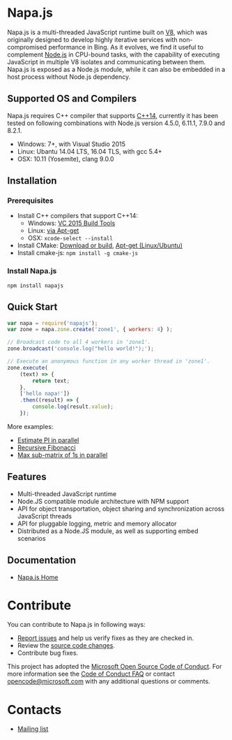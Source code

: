 # Napa.js
Napa.js is a multi-threaded JavaScript runtime built on [V8](https://github.com/v8/v8), which was originally designed to develop highly iterative services with non-compromised performance in Bing. As it evolves, we find it useful to complement [Node.js](https://nodejs.org) in CPU-bound tasks, with the capability of executing JavaScript in multiple V8 isolates and communicating between them. Napa.js is exposed as a Node.js module, while it can also be embedded in a host process without Node.js dependency.

## Supported OS and Compilers
Napa.js requires C++ compiler that supports [C++14](https://en.wikipedia.org/wiki/C%2B%2B14), currently it has been tested on following combinations with Node.js version 4.5.0, 6.11.1, 7.9.0 and 8.2.1.
* Windows: 7+, with Visual Studio 2015
* Linux: Ubantu 14.04 LTS, 16.04 TLS, with gcc 5.4+ 
* OSX: 10.11 (Yosemite), clang 9.0.0

## Installation
### Prerequisites
* Install C++ compilers that support C++14: 
    * Windows: [VC 2015 Build Tools](http://landinghub.visualstudio.com/visual-cpp-build-tools)
    * Linux: [via Apt-get](https://askubuntu.com/questions/618474/how-to-install-the-latest-gcurrently-5-1-in-ubuntucurrently-14-04)
    * OSX: `xcode-select --install`
* Install CMake: [Download or build](https://cmake.org/install/), [Apt-get (Linux/Ubuntu)](https://askubuntu.com/questions/355565/how-to-install-latest-cmake-version-in-linux-ubuntu-from-command-line)
* Install cmake-js: `npm install -g cmake-js`

### Install Napa.js
```
npm install napajs
```
## Quick Start
```js
var napa = require('napajs');
var zone = napa.zone.create('zone1', { workers: 4} );

// Broadcast code to all 4 workers in 'zone1'.
zone.broadcast('console.log("hello world!");');

// Execute an anonymous function in any worker thread in 'zone1'.
zone.execute(
    (text) => {
        return text;
    }, 
    ['hello napa!'])
    .then((result) => {
        console.log(result.value);
    });
```
More examples:
* [Estimate PI in parallel]()
* [Recursive Fibonacci]()
* [Max sub-matrix of 1s in parallel]()

## Features
- Multi-threaded JavaScript runtime
- Node.JS compatible module architecture with NPM support
- API for object transportation, object sharing and synchronization across JavaScript threads
- API for pluggable logging, metric and memory allocator
- Distributed as a Node.JS module, as well as supporting embed scenarios

## Documentation
- [Napa.js Home](https://github.com/Microsoft/napajs/wiki)

# Contribute
You can contribute to Napa.js in following ways:

* [Report issues](https://github.com/Microsoft/napajs/issues) and help us verify fixes as they are checked in.
* Review the [source code changes](https://github.com/Microsoft/napajs/pulls).
* Contribute bug fixes.

This project has adopted the [Microsoft Open Source Code of Conduct](https://opensource.microsoft.com/codeofconduct/). For more information see the [Code of Conduct FAQ](https://opensource.microsoft.com/codeofconduct/faq/) or contact opencode@microsoft.com with any additional questions or comments.

# Contacts
* [Mailing list](https://groups.google.com/forum/#!forum/napajs)
